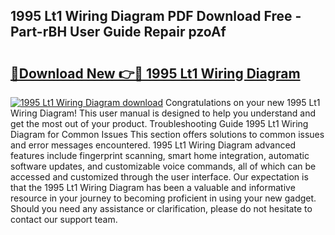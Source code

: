 ## 1995 Lt1 Wiring Diagram PDF Download Free - Part-rBH User Guide Repair pzoAf

# <h2><a href="http://dfsqoep.blite.top/?on=1995+Lt1+Wiring+Diagram">🔗Download New 👉🔴 1995 Lt1 Wiring Diagram</a></h2>

[![1995 Lt1 Wiring Diagram download](https://i.imgur.com/lujVjoI.png)](http://dfsqoep.blite.top/?on=1995+Lt1+Wiring+Diagram)
Congratulations on your new 1995 Lt1 Wiring Diagram! This user manual is designed to help you understand and get the most out of your product. Troubleshooting Guide 1995 Lt1 Wiring Diagram for Common Issues This section offers solutions to common issues and error messages encountered. 1995 Lt1 Wiring Diagram advanced features include fingerprint scanning, smart home integration, automatic software updates, and customizable voice commands, all of which can be accessed and customized through the user interface. Our expectation is that the 1995 Lt1 Wiring Diagram has been a valuable and informative resource in your journey to becoming proficient in using your new gadget. Should you need any assistance or clarification, please do not hesitate to contact our support team.
